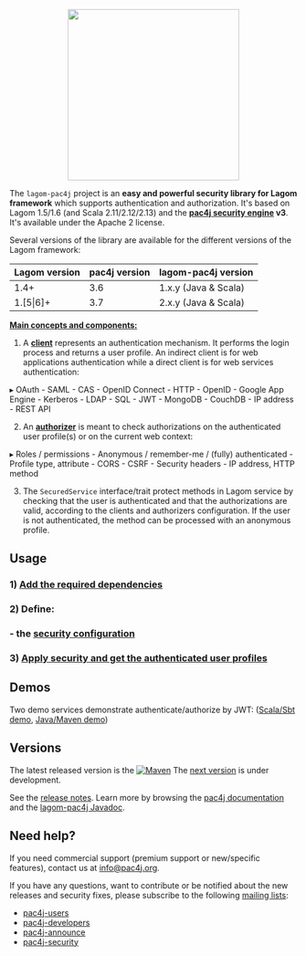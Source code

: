 <p align="center">
  <img src="https://www.pac4j.org/img/logo-lagom.png" width="300" />
</p>

The `lagom-pac4j` project is an **easy and powerful security library for Lagom framework** which supports authentication and authorization.
It's based on Lagom 1.5/1.6 (and Scala 2.11/2.12/2.13) and the **[pac4j security engine](https://github.com/pac4j/pac4j) v3**. 
It's available under the Apache 2 license.

Several versions of the library are available for the different versions of the Lagom framework:

| Lagom version     | pac4j version | lagom-pac4j version
|-------------------|---------------|--------------------
| 1.4+              | 3.6           | 1.x.y (Java & Scala)
| 1.[5\|6]+          | 3.7           | 2.x.y (Java & Scala)

[**Main concepts and components:**](http://www.pac4j.org/docs/main-concepts-and-components.html)

1) A [**client**](http://www.pac4j.org/docs/clients.html) represents an authentication mechanism. It performs the login process and returns a user profile. An indirect client is for web applications authentication while a direct client is for web services authentication:

&#9656; OAuth - SAML - CAS - OpenID Connect - HTTP - OpenID - Google App Engine - Kerberos - LDAP - SQL - JWT - MongoDB - CouchDB - IP address - REST API

2) An [**authorizer**](http://www.pac4j.org/docs/authorizers.html) is meant to check authorizations on the authenticated user profile(s) or on the current web context:

&#9656; Roles / permissions - Anonymous / remember-me / (fully) authenticated - Profile type, attribute -  CORS - CSRF - Security headers - IP address, HTTP method

3) The `SecuredService` interface/trait protect methods in Lagom service by checking that the user is authenticated and that the authorizations are valid, according to the clients and authorizers configuration.
If the user is not authenticated, the method can be processed with an anonymous profile.

## Usage

### 1) [Add the required dependencies](https://github.com/pac4j/lagom-pac4j/wiki/Dependencies)

### 2) Define:

### - the [security configuration](https://github.com/pac4j/lagom-pac4j/wiki/Security-configuration)

### 3) [Apply security and get the authenticated user profiles](https://github.com/pac4j/lagom-pac4j/wiki/Apply-security)

## Demos

Two demo services demonstrate authenticate/authorize by JWT: 
([Scala/Sbt demo](https://github.com/pac4j/lagom-pac4j-scala-demo), [Java/Maven demo](https://github.com/pac4j/lagom-pac4j-java-demo))

## Versions

The latest released version is the [![Maven](https://img.shields.io/maven-central/v/org.pac4j/lagom-pac4j-parent.svg)](https://search.maven.org/search?q=a:lagom-pac4j-parent%20AND%20g:org.pac4j)
The [next version](https://github.com/pac4j/lagom-pac4j/wiki/Next-version) is under development.

See the [release notes](https://github.com/pac4j/lagom-pac4j/releases). Learn more by browsing the [pac4j documentation](http://www.pac4j.org/3.3.x/docs/index.html) and the [lagom-pac4j Javadoc](http://www.javadoc.io/doc/org.pac4j/lagom-pac4j/).

## Need help?

If you need commercial support (premium support or new/specific features), contact us at [info@pac4j.org](mailto:info@pac4j.org).

If you have any questions, want to contribute or be notified about the new releases and security fixes, please subscribe to the following [mailing lists](http://www.pac4j.org/mailing-lists.html):

- [pac4j-users](https://groups.google.com/forum/?hl=en#!forum/pac4j-users)
- [pac4j-developers](https://groups.google.com/forum/?hl=en#!forum/pac4j-dev)
- [pac4j-announce](https://groups.google.com/forum/?hl=en#!forum/pac4j-announce)
- [pac4j-security](https://groups.google.com/forum/#!forum/pac4j-security)
